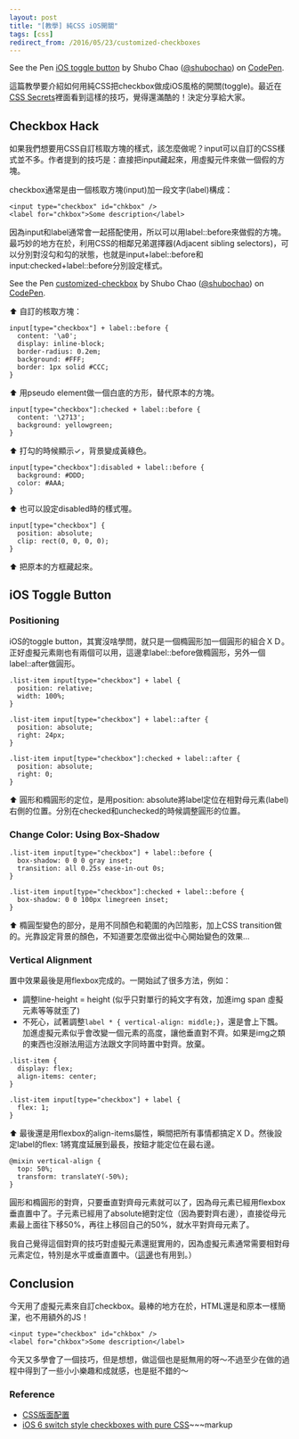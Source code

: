```yaml
---
layout: post
title: "[教學] 純CSS iOS開關"
tags: [css]
redirect_from: /2016/05/23/customized-checkboxes
---
```


<p data-height="224" data-theme-id="0" data-slug-hash="GZVKgN" data-default-tab="result" data-user="shubochao" data-embed-version="2" class="codepen">See the Pen <a href="http://codepen.io/shubochao/pen/GZVKgN/">iOS toggle button</a> by Shubo Chao (<a href="http://codepen.io/shubochao">@shubochao</a>) on <a href="http://codepen.io">CodePen</a>.</p>
<script async src="//assets.codepen.io/assets/embed/ei.js"></script>

這篇教學要介紹如何用純CSS把checkbox做成iOS風格的開關(toggle)。最近在[CSS Secrets](http://www.tenlong.com.tw/items/9863478741?item_id=1010373)裡面看到這樣的技巧，覺得還滿酷的！決定分享給大家。

## Checkbox Hack

如果我們想要用CSS自訂核取方塊的樣式，該怎麼做呢？input可以自訂的CSS樣式並不多。作者提到的技巧是：直接把input藏起來，用虛擬元件來做一個假的方塊。

checkbox通常是由一個核取方塊(input)加一段文字(label)構成：

~~~markup
<input type="checkbox" id="chkbox" />
<label for="chkbox">Some description</label>
~~~

因為input和label通常會一起搭配使用，所以可以用label::before來做假的方塊。最巧妙的地方在於，利用CSS的相鄰兄弟選擇器(Adjacent sibling selectors)，可以分別對沒勾和勾的狀態，也就是input+label::before和input:checked+label::before分別設定樣式。

<p data-height="141" data-theme-id="0" data-slug-hash="dMBEyo" data-default-tab="result" data-user="shubochao" data-embed-version="2" class="codepen">See the Pen <a href="http://codepen.io/shubochao/pen/dMBEyo/">customized-checkbox</a> by Shubo Chao (<a href="http://codepen.io/shubochao">@shubochao</a>) on <a href="http://codepen.io">CodePen</a>.</p>
<script async src="//assets.codepen.io/assets/embed/ei.js"></script>

⬆︎ 自訂的核取方塊：

~~~css-extras
input[type="checkbox"] + label::before {
  content: '\a0';
  display: inline-block;
  border-radius: 0.2em;
  background: #FFF;
  border: 1px solid #CCC;
}
~~~

⬆︎ 用pseudo element做一個白底的方形，替代原本的方塊。

~~~css-extras
input[type="checkbox"]:checked + label::before {
  content: '\2713';
  background: yellowgreen;
}
~~~

⬆︎ 打勾的時候顯示✓，背景變成黃綠色。

~~~css-extras
input[type="checkbox"]:disabled + label::before {
  background: #DDD;
  color: #AAA;
}
~~~

⬆︎ 也可以設定disabled時的樣式喔。

~~~css-extras
input[type="checkbox"] {
  position: absolute;
  clip: rect(0, 0, 0, 0);
}
~~~
⬆︎ 把原本的方框藏起來。

## iOS Toggle Button

### Positioning

iOS的toggle button，其實沒啥學問，就只是一個橢圓形加一個圓形的組合ＸＤ。正好虛擬元素剛也有兩個可以用，這邊拿label::before做橢圓形，另外一個label::after做圓形。

~~~css-extras
.list-item input[type="checkbox"] + label {
  position: relative;
  width: 100%;
}

.list-item input[type="checkbox"] + label::after {
  position: absolute;
  right: 24px;
}

.list-item input[type="checkbox"]:checked + label::after {
  position: absolute;
  right: 0;
}
~~~

⬆︎ 圓形和橢圓形的定位，是用position: absolute將label定位在相對母元素(label)右側的位置。分別在checked和unchecked的時候調整圓形的位置。

### Change Color: Using Box-Shadow

~~~css-extras
.list-item input[type="checkbox"] + label::before {
  box-shadow: 0 0 0 gray inset;
  transition: all 0.25s ease-in-out 0s;
}

.list-item input[type="checkbox"]:checked + label::before {
  box-shadow: 0 0 100px limegreen inset;
}
~~~

⬆︎ 橢圓型變色的部分，是用不同顏色和範圍的內凹陰影，加上CSS transition做的。光靠設定背景的顏色，不知道要怎麼做出從中心開始變色的效果...

### Vertical Alignment

置中效果最後是用flexbox完成的。一開始試了很多方法，例如：

* 調整line-height = height (似乎只對單行的純文字有效，加進img span 虛擬元素等等就歪了)
* 不死心，試著調整`label * { vertical-align: middle;}`，還是會上下飄。加進虛擬元素似乎會改變一個元素的高度，讓他垂直對不齊。如果是img之類的東西也沒辦法用這方法跟文字同時置中對齊。放棄。

~~~css-extras
.list-item {
  display: flex;
  align-items: center;
}

.list-item input[type="checkbox"] + label {
  flex: 1;
}
~~~

⬆︎ 最後還是用flexbox的align-items屬性，瞬間把所有事情都搞定ＸＤ。然後設定label的flex: 1將寬度延展到最長，按鈕才能定位在最右邊。

~~~css-extras
@mixin vertical-align {
  top: 50%;
  transform: translateY(-50%);
}
~~~

圓形和橢圓形的對齊，只要垂直對齊母元素就可以了，因為母元素已經用flexbox垂直置中了。子元素已經用了absolute絕對定位（因為要對齊右邊），直接從母元素最上面往下移50%，再往上移回自己的50%，就水平對齊母元素了。

我自己覺得這個對齊的技巧對虛擬元素還挺實用的，因為虛擬元素通常需要相對母元素定位，特別是水平或垂直置中。（[這邊](/2016/05/08/css-balloon.html)也有用到。）

## Conclusion

今天用了虛擬元素來自訂checkbox。最棒的地方在於，HTML還是和原本一樣簡潔，也不用額外的JS！

~~~markup
<input type="checkbox" id="chkbox" />
<label for="chkbox">Some description</label>
~~~

今天又多學會了一個技巧，但是想想，做這個也是挺無用的呀～不過至少在做的過程中得到了一些小小樂趣和成就感，也是挺不錯的～

### Reference

* [CSS版面配置](http://zh-tw.learnlayout.com/position.html)
* [iOS 6 switch style checkboxes with pure CSS](http://lea.verou.me/2013/03/ios-6-switch-style-checkboxes-with-pure-css/)~~~markup
